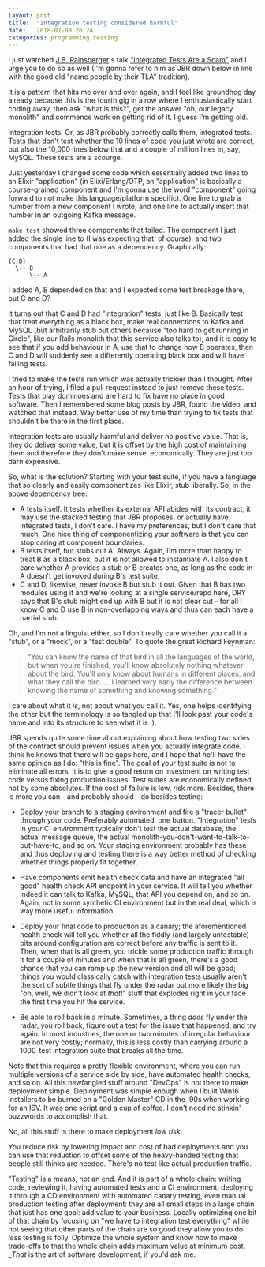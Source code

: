 ```yaml
---
layout: post
title:  "Integration testing considered harmful"
date:   2018-07-08 20:24
categories: programming testing
---
```

I just watched [J.B. Rainsberger](https://www.jbrains.ca/)'s talk
["Integrated Tests Are a Scam"](https://vimeo.com/80533536) and I urge you to do so as well (I'm
gonna refer to him as JBR down below in line with the good old "name people by their TLA" tradition).

It is a pattern that hits me over and over again, and I feel like groundhog day already
because this is the fourth gig in a row where I enthusiastically start coding away, then
ask "what is this?", get the answer "oh, our legacy monolith" and commence work on getting
rid of it. I guess I'm getting old.

Integration tests. Or, as JBR probably correctly calls them, integrated tests. Tests that
don't test whether the 10 lines of code you just wrote are correct, but also the 10,000 lines
below that and a couple of million lines in, say, MySQL. These tests are a scourge.

Just yesterday I changed some code which essentially added two lines to an Elixir "application" (in
Elixi/Erlang/OTP, an "application" is basically a course-grained component and I'm gonna use the
word "component" going forward to not make this language/platform specific). One line to grab
a number from a new component I wrote, and one line to actually insert that number in an outgoing
Kafka message.

`make test` showed three components that failed. The component I just added the single line to (I was expecting
that, of course), and two components that had that one as a dependency. Graphically:

```
{C,D}
  \-- B
      \-- A
```

I added A, B depended on that and I expected some test breakage there, but C and D?

It turns out that C and D had "integration" tests, just like B. Basically test that treat everything as
a black box, make real connections to Kafka and MySQL (but arbitrarily stub out others because "too hard
to get running in Circle", like our Rails monolith that this service also talks to), and it is easy to see
that if you add behaviour in A, use that to change how B operates, then C and D will suddenly see a differently
operating black box and will have failing tests.

I tried to make the tests run which was actually trickier than I thought. After an hour of trying, I filed a
pull request instead to just remove these tests. Tests that play dominoes and are hard to fix have no place
in good software. Then I remembered some blog posts by JBR, found the video, and watched that instead. Way
better use of my time than trying to fix tests that shouldn't be there in the first place.

Integration tests are usually harmful and deliver no positive value. That is, they do deliver some value, but
it is offset by the high cost of maintaining them and therefore they don't make sense, economically. They are just
too darn expensive.

So, what is the solution? Starting with your test suite, if you have a language that so clearly and
easily componentizes like Elixir, stub liberally. So, in the above dependency tree:

* A tests itself. It tests whether its external API abides with its contract, it may use the stacked testing
  that JBR proposes, or actually have integrated tests, I don't care. I have my preferences, but I don't
  care that much. One nice thing of componentizing your software is that you can stop caring at component
  boundaries.
* B tests itself, but stubs out A. Always. Again, I'm more than happy to treat B as a black box, but it is
  not allowed to instantiate A. I also don't care whether A provides a stub or B creates one, as long as
  the code in A doesn't get invoked during B's test suite.
* C and D, likewise, never invoke B but stub it out. Given that B has two modules using it and we're looking
  at a single service/repo here, DRY says that B's stub might end up with B but it is not clear cut - for all
  I know C and D use B in non-overlapping ways and thus can each have a partial stub.

Oh, and I'm not a linguist either, so I don't really care whether you call it a "stub", or a "mock", or a
"test double". To quote the great Richard Feynman:

> “You can know the name of that bird in all the languages of the world, but when you're finished, you'll know
> absolutely nothing whatever about the bird. You'll only know about humans in different places, and what they
> call the bird. ... I learned very early the difference between knowing the name of something and knowing something.”

I care about what it _is_, not about what you call it. Yes, one helps identifying the other but the terminology
is so tangled up that I'll look past your code's name and into its structure to see what it is :).

JBR spends quite some time about explaining about how testing two sides of the contract should prevent issues
when you actually integrate code. I think he knows that there will be gaps here, and I hope that he'll have the
same opinion as I do: "this is fine". The goal of your test suite is not to eliminate all errors, it is to
give a good return on investment on writing test code versus fixing production issues. Test suites are economically
defined, not by some absolutes. If the cost of failure is low, risk more. Besides, there is more you can - and
probably should - do besides testing:

* Deploy your branch to a staging environment and fire a "tracer bullet" through your code. Preferably automated, one
  button. "Integration" tests in your CI environment typically don't test the actual database, the actual message queue,
  the actual monolith-you-don't-want-to-talk-to-but-have-to, and so on. Your staging environment probably has these
  and thus deploying and testing there is a way better method of checking whether things properly fit together.

* Have components emit health check data and have an integrated "all good" health check API endpoint in your service. It
  will tell you whether indeed it can talk to Kafka, MySQL, that API you depend on, and so on. Again, not in some
  synthetic CI environment but in the real deal, which is way more useful information.

* Deploy your final code to production as a canary; the aforementioned health check will tell you whether all the
  fiddly (and largely untestable) bits around configuration are correct before any traffic is sent to it. Then, when
  that is all green, you trickle some production traffic through it for a couple of minutes and when that is all green,
  there's a good chance that you can ramp up the new version and all will be good; things you would classically catch
  with integration tests usually aren't the sort of subtle things that fly under the radar but more likely the big
  "oh, well, we didn't look at _that_!" stuff that explodes right in your face the first time you hit the service.

* Be able to roll back in a minute. Sometimes, a thing _does_ fly under the radar, you roll back, figure out a test for
  the issue that happened, and try again. In most industries, the one or two minutes of irregular behaviour are not
  very costly; normally, this is less costly than carrying around a 1000-test integration suite that breaks all the time.

Note that this requires a pretty flexible environment, where you can run multiple versions of a service side by side,
have automated health checks, and so on. All this newfangled stuff around "DevOps" is not there to make deployment
simple. Deployment was simple enough when I built Win16 installers to be burned on a "Golden Master" CD in the '90s
when working for an ISV. It was one script and a cup of coffee. I don't need no stinkin' buzzwords to accomplish that.

No, all this stuff is there to make deployment _low risk_.

You reduce risk by lowering impact and cost of bad deployments and you can use that reduction to offset some of the
heavy-handed testing that people still thinks are needed. There's no test like actual production traffic.

"Testing" is a means, not an end. And it is part of a whole chain: writing code, reviewing it, having automated tests and a CI
environment, deploying it through a CD environment with automated canary testing, even manual production testing after
deployment: they are all small steps in a large chain that just has one goal: add value to your business. Locally optimizing
one bit of that chain by focusing on "we have to integration test everything" while not seeing that other parts of the
chain are so good they allow you to do _less_ testing is folly. Optimize the whole system and know how to make trade-offs
to that the whole chain adds maximum value at minimum cost. __That_ is the art of software development, if you'd ask me.
